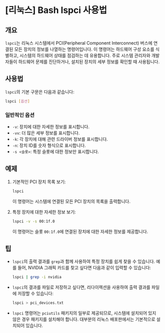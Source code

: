 # [리눅스] Bash lspci 사용법

## 개요
`lspci`는 리눅스 시스템에서 PCI(Peripheral Component Interconnect) 버스에 연결된 모든 장치의 정보를 나열하는 명령어입니다. 이 명령어는 하드웨어 구성 요소를 식별하고, 시스템의 하드웨어 상태를 점검하는 데 유용합니다. 주로 시스템 관리자와 개발자들이 하드웨어 문제를 진단하거나, 설치된 장치의 세부 정보를 확인할 때 사용됩니다.

## 사용법
`lspci`의 기본 구문은 다음과 같습니다:

```bash
lspci [옵션]
```

### 일반적인 옵션
- `-v`: 장치에 대한 자세한 정보를 표시합니다.
- `-vv`: 더 많은 세부 정보를 표시합니다.
- `-k`: 각 장치에 대해 관련 드라이버 정보를 표시합니다.
- `-n`: 장치 ID를 숫자 형식으로 표시합니다.
- `-s <슬롯>`: 특정 슬롯에 대한 정보만 표시합니다.

## 예제
1. 기본적인 PCI 장치 목록 보기:
   ```bash
   lspci
   ```
   이 명령어는 시스템에 연결된 모든 PCI 장치의 목록을 출력합니다.

2. 특정 장치에 대한 자세한 정보 보기:
   ```bash
   lspci -v -s 00:1f.0
   ```
   이 명령어는 슬롯 `00:1f.0`에 연결된 장치에 대한 자세한 정보를 제공합니다.

## 팁
- `lspci`의 출력 결과를 `grep`과 함께 사용하여 특정 장치를 쉽게 찾을 수 있습니다. 예를 들어, NVIDIA 그래픽 카드를 찾고 싶다면 다음과 같이 입력할 수 있습니다:
  ```bash
  lspci | grep -i nvidia
  ```
- `lspci`의 결과를 파일로 저장하고 싶다면, 리다이렉션을 사용하여 출력 결과를 파일에 저장할 수 있습니다:
  ```bash
  lspci > pci_devices.txt
  ```
- `lspci` 명령어는 `pciutils` 패키지의 일부로 제공되므로, 시스템에 설치되어 있지 않은 경우 패키지를 설치해야 합니다. 대부분의 리눅스 배포판에서는 기본적으로 설치되어 있습니다.